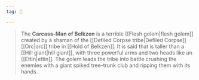 ```yaml
---
tag: 👹

---
```

> The **Carcass-Man of Belkzen** is a terrible [[Flesh golem|flesh golem]] created by a shaman of the [[Defiled Corpse tribe|Defiled Corpse]] [[Orc|orc]] tribe in [[Hold of Belkzen]]. It is said that is taller than a [[Hill giant|hill giant]], with three powerful arms and two heads like an [[Ettin|ettin]]. The golem leads the tribe into battle crushing the enemies with a giant spiked tree-trunk club and ripping them with its hands.







